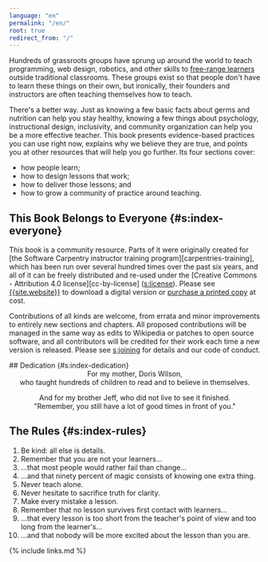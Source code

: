 ```yaml
---
language: "en"
permalink: "/en/"
root: true
redirect_from: "/"
---
```


Hundreds of grassroots groups have sprung up around the world to teach
programming, web design, robotics, and other skills to [free-range
learners](#g:free-range-learner) outside traditional classrooms. These
groups exist so that people don't have to learn these things on their
own, but ironically, their founders and instructors are often teaching
themselves how to teach.

There's a better way. Just as knowing a few basic facts about germs
and nutrition can help you stay healthy, knowing a few things about
psychology, instructional design, inclusivity, and community
organization can help you be a more effective teacher. This book
presents evidence-based practices you can use right now, explains why
we believe they are true, and points you at other resources that will
help you go further. Its four sections cover:

- how people learn;
- how to design lessons that work;
- how to deliver those lessons; and
- how to grow a community of practice around teaching.

## This Book Belongs to Everyone {#s:index-everyone}

This book is a community resource. Parts of it were originally
created for [the Software Carpentry instructor training
program][carpentries-training], which has been run over several
hundred times over the past six years, and all of it can be freely
distributed and re-used under the [Creative Commons - Attribution 4.0
license][cc-by-license] ([s:license](#APPENDIX)). Please see
[{{site.website}}]({{site.website}}) to download a digital version
or [purchase a printed copy]({{site.purchase}}) at cost.

Contributions of all kinds are welcome, from errata and minor
improvements to entirely new sections and chapters. All proposed
contributions will be managed in the same way as edits to Wikipedia
or patches to open source software, and all contributors will be
credited for their work each time a new version is released. Please
see [s:joining](#APPENDIX) for details and our code of conduct.

<div markdown="1" replacement="index/dedication.tex">
## Dedication {#s:index-dedication}

<div markdown="1" align="center">
For my mother, Doris Wilson,
<br/>
who taught hundreds of children to read and to believe in themselves.

And for my brother Jeff, who did not live to see it finished.
<br/>
"Remember, you still have a lot of good times in front of you."
</div>

## The Rules {#s:index-rules}

1. Be kind: all else is details.
1. Remember that you are not your learners...
1. ...that most people would rather fail than change...
1. ...and that ninety percent of magic consists of knowing one extra thing.
1. Never teach alone.
1. Never hesitate to sacrifice truth for clarity.
1. Make every mistake a lesson.
1. Remember that no lesson survives first contact with learners...
1. ...that every lesson is too short from the teacher's point of view and too long from the learner's...
1. ...and that nobody will be more excited about the lesson than you are.
</div>

{% include links.md %}
